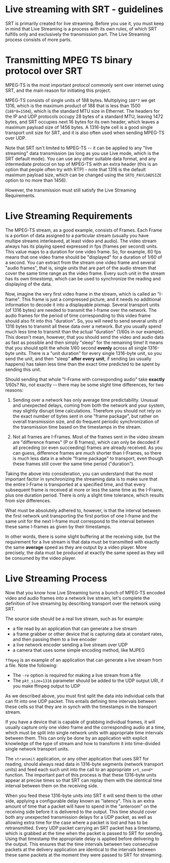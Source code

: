 
Live streaming with SRT - guidelines
====================================

SRT is primarily created for live streaming. Before you use it, you must keep
in mind that Live Streaming is a process with its own rules, of which SRT
fulfills only and exclusively the transmission part. The Live Streaming process
consists of more parts.


Transmitting MPEG TS binary protocol over SRT
=============================================

MPEG-TS is the most important protocol commonly sent over internet using
SRT, and the main reason for initiating this project. 

MPEG-TS consists of single units of 188 bytes. Multiplying `188*7` we get 1316, which 
is the maximum product of 188 that is less than 1500 (`188*8=1504`), which is the 
standard MTU size in Ethernet. The headers for the IP and UDP protocols occupy 28 bytes 
of a standard MTU, leaving 1472 bytes, and SRT occupies next 16 bytes for its own header, 
which leaves a maximum payload size of 1456 bytes. A 1316-byte cell is a good single 
transport unit size for SRT, and it is also often used when sending MPEG-TS over UDP.

Note that SRT isn't limited to MPEG-TS -- it can be applied to any "live streaming" data 
transmission (as long as you use Live mode, which is the SRT default mode). You can use 
any other suitable data format, and any intermediate protocol on top of MPEG-TS with 
an extra header (this is an option that people often try with RTP) - note that
1316 is the default maximum payload size, which can be changed using the
`SRTO_PAYLOADSIZE` option to no more than 1456).

However, the transmission must still satisfy the Live Streaming Requirements.


Live Streaming Requirements
===========================

The MPEG-TS stream, as a good example, consists of Frames. Each
Frame is a portion of data assigned to a particular stream (usually you have
multipe streams interleaved, at least video and audio). The video stream always has 
its playing speed expressed in fps (frames per second) units. This
value maps to a duration for one video frame. So, for example, 60 fps means that
one video frame should be "displayed" for a duration of 1/60 of a second. You can 
extract from the stream one video frame and several "audio frames", that is, single units 
that are part of the audio stream that cover the same time range as the video frame. 
Every such unit in the stream has its own *timestamp*, which can be used to synchronize 
the reading and displaying of the data.

Now, imagine the very first video frame in the
stream, which is called an "I-frame". This frame is just a compressed picture, and it
needs no additional information to decode it into a displayable pixmap. Several 
transport units (of 1316 bytes) are needed to transmit the I-frame over the network. 
The audio frames for the period of time corresponding to this video frame 
should also fit into this "duration". So, you will need to send several units of 
1316 bytes to transmit all these data over a network. But you usually spend much less 
time to transmit than the actual "duration" (1/60s in our example). This doesn't mean, 
however, that you should send the video and audio data as fast as possible and then 
simply "sleep" for the remaining time! It means that you should split the whole 
1/60 second **evenly** across all single 1316-byte units. There is a "unit duration" for 
every single 1316-byte unit, so you send the unit, and then "sleep" **after 
every unit**, if sending (as usually happens) has taken less time than the exact time 
predicted to be spent by sending this unit.

Should sending that whole "I-Frame with corresponding audio" take **exactly** 1/60s? 
No, not exactly -- there may be some slight time differences, for two reasons:

1. Sending over a network has only average time predictability. Unusual and
unexpected delays, coming from both the network and your system, may slightly
disrupt time calculations. Therefore you should not rely on the
exact number of bytes sent in one "frame package", but rather on overall
transmission size, and do frequent periodic synchronization of the transmission
time based on the timestamps in the stream.

2. Not all frames are I-Frames. Most of the frames sent in the video stream are
"difference frames" (P or B frames), which can only be decoded if all preceding (or even
succeeding) frames are already received. As you can guess, difference frames are much 
shorter than I-Frames, so there is much less data in a whole "frame package" to 
transport, even though these frames still cover the same time period ("duration"). 

Taking the above into consideration, you can understand that the most important factor 
in synchronizing the streaming data is to make sure that the entire I-Frame is 
transported at a specified time, and that every subsequent frame is received at more 
or less the same time as the I-Frame, plus one duration period. There is only a slight 
time tolerance, which results from size differences. 

What must be absolutely adhered to, however, is that the interval between the first 
network unit transporting the first portion of one I-frame and the same unit for the 
next I-frame must correspond to the interval between these same I-frames as given
by their timestamps.

In other words, there is some slight buffering at the receiving side, but the
requirement for a live stream is that data must be transmitted with exactly the same 
**average** speed as they are output by a video player. More precisely, the data must 
be produced at exactly the same speed as they will be consumed by the video player.


Live Streaming Process
======================

Now that you know how Live Streaming turns a bunch of MPEG-TS encoded video and audio 
frames into a network live stream, let's complete the definition of live streaming 
by describing transport over the network using SRT.

The source side should be a real live stream, such as for example:

- a file read by an application that can generate a live stream
- a frame grabber or other device that is capturing data at constant rates, and then 
passing them to a live encoder
- a live network encoder sending a live stream over UDP
- a camera that uses some simple encoding method, like MJPEG

`ffmpeg` is an example of an application that can generate a live stream from a file. 
Note the following:

- The `-re` option is required for making a live stream from a file
- The `pkt_size=1316` parameter should be added to the UDP output URI, if you make
ffmpeg output to UDP

As we described above, you must first split the data into individual cells that can fit 
into one UDP packet. This entails defining time intervals between these cells so that 
they are in synch with the timestamps in the transport stream. 

If you have a device that is capable of grabbing individual frames, it will usually 
capture only one video frame and the corresponding audio at a time, which must be split
into single network units with appropriate time intervals between them. This can only 
be done by an application with explicit knowledge of the type of stream and how to 
transform it into time-divided single network transport units.

The `stransmit` application, or any other application that uses SRT for
reading, should always read data in 1316-byte segments (network transport units) and
feed each such unit into the call to an appropriate `srt_send*` function. The
important part of this process is that these 1316-byte units appear at precise times 
so that SRT can replay them with the identical time interval
between them on the receiving side.

When you feed these 1316-byte units into SRT it will send them to the other
side, applying a configurable delay known as "latency". This is an extra amount of time
that a packet will have to spend in the "anteroom" on the receiving side
before it is delivered to the output. This time should cover both any
unexpected transmission delays for a UDP packet, as well as allowing extra time
for the case where a packet is lost and has to be retransmitted. Every UDP
packet carrying an SRT packet has a timestamp, which is grabbed at the time
when the packet is passed to SRT for sending. Using that timestamp the
appropriate delay is applied before delivering to the output. This ensures that the 
time intervals between two consecutive packets at the delivery application are identical 
to the intervals between these same packets at the moment they were passed to SRT 
for streaming.




